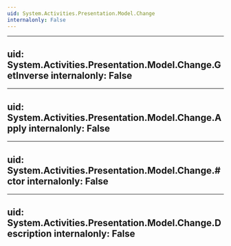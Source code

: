 ```yaml
---
uid: System.Activities.Presentation.Model.Change
internalonly: False
---
```


---
uid: System.Activities.Presentation.Model.Change.GetInverse
internalonly: False
---

---
uid: System.Activities.Presentation.Model.Change.Apply
internalonly: False
---

---
uid: System.Activities.Presentation.Model.Change.#ctor
internalonly: False
---

---
uid: System.Activities.Presentation.Model.Change.Description
internalonly: False
---
